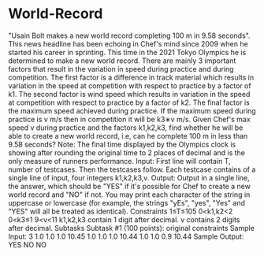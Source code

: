 # World-Record
"Usain Bolt makes a new world record completing 100 m in 9.58 seconds".  This news headline has been echoing in Chef's mind since 2009 when he started his career in sprinting. This time in the 2021 Tokyo Olympics he is determined to make a new world record.  There are mainly 3 important factors that result in the variation in speed during practice and during competition.  The first factor is a difference in track material which results in variation in the speed at competition with respect to practice by a factor of k1.  The second factor is wind speed which results in variation in the speed at competition with respect to practice by a factor of k2.  The final factor is the maximum speed achieved during practice. If the maximum speed during practice is v m/s then in competition it will be k3∗v m/s.  Given Chef's max speed v during practice and the factors k1,k2,k3, find whether he will be able to create a new world record, i.e, can he complete 100 m in less than 9.58 seconds?  Note: The final time displayed by the Olympics clock is showing after rounding the original time to 2 places of decimal and is the only measure of runners performance.  Input: First line will contain T, number of testcases. Then the testcases follow. Each testcase contains of a single line of input, four integers k1,k2,k3,v. Output: Output in a single line, the answer, which should be "YES" if it's possible for Chef to create a new world record and "NO" if not.  You may print each character of the string in uppercase or lowercase (for example, the strings "yEs", "yes", "Yes" and "YES" will all be treated as identical).  Constraints 1≤T≤105 0&lt;k1,k2&lt;2 0&lt;k3≤1 9&lt;v&lt;11 k1,k2,k3 contain 1 digit after decimal. v contains 2 digits after decimal. Subtasks Subtask #1 (100 points): original constraints  Sample Input: 3 1.0 1.0 1.0 10.45 1.0 1.0 1.0 10.44 1.0 1.0 0.9 10.44 Sample Output: YES NO NO
